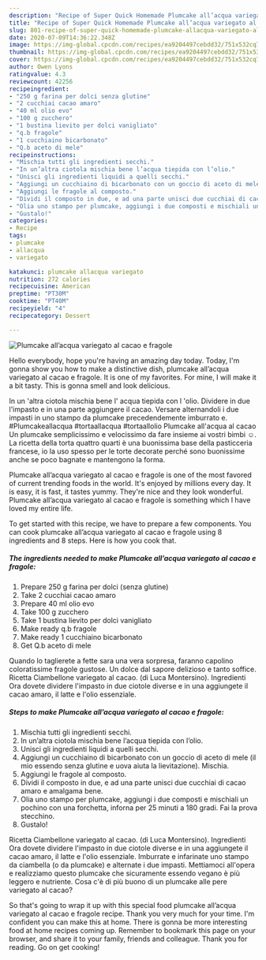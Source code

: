 ```yaml
---
description: "Recipe of Super Quick Homemade Plumcake all’acqua variegato al cacao e fragole"
title: "Recipe of Super Quick Homemade Plumcake all’acqua variegato al cacao e fragole"
slug: 801-recipe-of-super-quick-homemade-plumcake-allacqua-variegato-al-cacao-e-fragole
date: 2020-07-09T14:36:22.348Z
image: https://img-global.cpcdn.com/recipes/ea9204497cebdd32/751x532cq70/plumcake-allacqua-variegato-al-cacao-e-fragole-recipe-main-photo.jpg
thumbnail: https://img-global.cpcdn.com/recipes/ea9204497cebdd32/751x532cq70/plumcake-allacqua-variegato-al-cacao-e-fragole-recipe-main-photo.jpg
cover: https://img-global.cpcdn.com/recipes/ea9204497cebdd32/751x532cq70/plumcake-allacqua-variegato-al-cacao-e-fragole-recipe-main-photo.jpg
author: Owen Lyons
ratingvalue: 4.3
reviewcount: 42256
recipeingredient:
- "250 g farina per dolci senza glutine"
- "2 cucchiai cacao amaro"
- "40 ml olio evo"
- "100 g zucchero"
- "1 bustina lievito per dolci vanigliato"
- "q.b fragole"
- "1 cucchiaino bicarbonato"
- "Q.b aceto di mele"
recipeinstructions:
- "Mischia tutti gli ingredienti secchi."
- "In un’altra ciotola mischia bene l’acqua tiepida con l’olio."
- "Unisci gli ingredienti liquidi a quelli secchi."
- "Aggiungi un cucchiaino di bicarbonato con un goccio di aceto di mele (il mio essendo senza glutine e uova aiuta la lievitazione). Mischia."
- "Aggiungi le fragole al composto."
- "Dividi il composto in due, e ad una parte unisci due cucchiai di cacao amaro e amalgama bene."
- "Olia uno stampo per plumcake, aggiungi i due composti e mischiali un pochino con una forchetta, inforna per 25 minuti a 180 gradi. Fai la prova stecchino."
- "Gustalo!"
categories:
- Recipe
tags:
- plumcake
- allacqua
- variegato

katakunci: plumcake allacqua variegato 
nutrition: 272 calories
recipecuisine: American
preptime: "PT30M"
cooktime: "PT40M"
recipeyield: "4"
recipecategory: Dessert

---
```



![Plumcake all’acqua variegato al cacao e fragole](https://img-global.cpcdn.com/recipes/ea9204497cebdd32/751x532cq70/plumcake-allacqua-variegato-al-cacao-e-fragole-recipe-main-photo.jpg)

Hello everybody, hope you're having an amazing day today. Today, I'm gonna show you how to make a distinctive dish, plumcake all’acqua variegato al cacao e fragole. It is one of my favorites. For mine, I will make it a bit tasty. This is gonna smell and look delicious.

In un &#39;altra ciotola mischia bene l&#39; acqua tiepida con l &#39;olio. Dividere in due l&#39;impasto e in una parte aggiungere il cacao. Versare alternandoli i due impasti in uno stampo da plumcake precedendemente imburrato e. #Plumcakeallacqua #tortaallacqua #tortaallolio Plumcake all&#39;acqua al cacao Un plumcake semplicissimo e velocissimo da fare insieme ai vostri bimbi ☺. La ricetta della torta quattro quarti è una buonissima base della pasticceria francese, io la uso spesso per le torte decorate perché sono buonissime anche se poco bagnate e mantengono la forma.

Plumcake all’acqua variegato al cacao e fragole is one of the most favored of current trending foods in the world. It's enjoyed by millions every day. It is easy, it is fast, it tastes yummy. They're nice and they look wonderful. Plumcake all’acqua variegato al cacao e fragole is something which I have loved my entire life.


To get started with this recipe, we have to prepare a few components. You can cook plumcake all’acqua variegato al cacao e fragole using 8 ingredients and 8 steps. Here is how you cook that.

<!--inarticleads1-->

##### The ingredients needed to make Plumcake all’acqua variegato al cacao e fragole:

1. Prepare 250 g farina per dolci (senza glutine)
1. Take 2 cucchiai cacao amaro
1. Prepare 40 ml olio evo
1. Take 100 g zucchero
1. Take 1 bustina lievito per dolci vanigliato
1. Make ready q.b fragole
1. Make ready 1 cucchiaino bicarbonato
1. Get Q.b aceto di mele


Quando lo taglierete a fette sara una vera sorpresa, faranno capolino coloratissime fragole gustose. Un dolce dal sapore delizioso e tanto soffice. Ricetta Ciambellone variegato al cacao. (di Luca Montersino). Ingredienti Ora dovete dividere l&#39;impasto in due ciotole diverse e in una aggiungete il cacao amaro, il latte e l&#39;olio essenziale. 

<!--inarticleads2-->

##### Steps to make Plumcake all’acqua variegato al cacao e fragole:

1. Mischia tutti gli ingredienti secchi.
1. In un’altra ciotola mischia bene l’acqua tiepida con l’olio.
1. Unisci gli ingredienti liquidi a quelli secchi.
1. Aggiungi un cucchiaino di bicarbonato con un goccio di aceto di mele (il mio essendo senza glutine e uova aiuta la lievitazione). Mischia.
1. Aggiungi le fragole al composto.
1. Dividi il composto in due, e ad una parte unisci due cucchiai di cacao amaro e amalgama bene.
1. Olia uno stampo per plumcake, aggiungi i due composti e mischiali un pochino con una forchetta, inforna per 25 minuti a 180 gradi. Fai la prova stecchino.
1. Gustalo!


Ricetta Ciambellone variegato al cacao. (di Luca Montersino). Ingredienti Ora dovete dividere l&#39;impasto in due ciotole diverse e in una aggiungete il cacao amaro, il latte e l&#39;olio essenziale. Imburrate e infarinate uno stampo da ciambella (o da plumcake) e alternate i due impasti. Mettiamoci all&#39;opera e realizziamo questo plumcake che sicuramente essendo vegano è più leggero e nutriente. Cosa c&#39;è di più buono di un plumcake alle pere variegato al cacao? 

So that's going to wrap it up with this special food plumcake all’acqua variegato al cacao e fragole recipe. Thank you very much for your time. I'm confident you can make this at home. There is gonna be more interesting food at home recipes coming up. Remember to bookmark this page on your browser, and share it to your family, friends and colleague. Thank you for reading. Go on get cooking!
